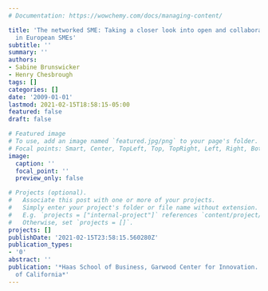 ```yaml
---
# Documentation: https://wowchemy.com/docs/managing-content/

title: 'The networked SME: Taking a closer look into open and collaborative innovation
  in European SMEs'
subtitle: ''
summary: ''
authors:
- Sabine Brunswicker
- Henry Chesbrough
tags: []
categories: []
date: '2009-01-01'
lastmod: 2021-02-15T18:58:15-05:00
featured: false
draft: false

# Featured image
# To use, add an image named `featured.jpg/png` to your page's folder.
# Focal points: Smart, Center, TopLeft, Top, TopRight, Left, Right, BottomLeft, Bottom, BottomRight.
image:
  caption: ''
  focal_point: ''
  preview_only: false

# Projects (optional).
#   Associate this post with one or more of your projects.
#   Simply enter your project's folder or file name without extension.
#   E.g. `projects = ["internal-project"]` references `content/project/deep-learning/index.md`.
#   Otherwise, set `projects = []`.
projects: []
publishDate: '2021-02-15T23:58:15.560280Z'
publication_types:
- '0'
abstract: ''
publication: '*Haas School of Business, Garwood Center for Innovation. University
  of California*'
---
```

